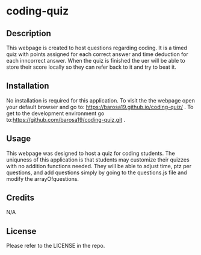 # coding-quiz

## Description

This webpage is created to host questions regarding coding. It is a timed quiz with points assigned for each correct answer and time deduction for each inncorrect answer. When the quiz is finished the uer will be able to store their score locally so they can refer back to it and try to beat it.   

## Installation

No installation is required for this application. To visit the the webpage open your default browser and go to: https://barosa19.github.io/coding-quiz/ . To get to the development environment go to:https://github.com/barosa19/coding-quiz.git .

## Usage

This webpage was designed to host a quiz for coding students. The uniquness of this application is that students may customize their quizzes with no addition functions needed. They will be able to adjust time, ptz per questions, and add questions simply by going to the questions.js file and modify the arrayOfquestions. 

## Credits
N/A

## License
Please refer to the LICENSE in the repo.